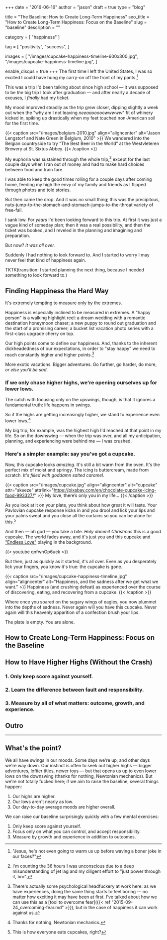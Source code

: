 +++
date = "2016-06-16"
author = "jason"
draft = true
type = "blog"

title = "The Baseline: How to Create Long-Term Happiness"
seo_title = "How to Create Long-Term Happiness: Focus on the Baseline"
slug = "baseline"
description = ""

category = [
    "happiness"
]

tag = [
    "positivity",
    "success",
]

images = [
    "/images/cupcake-happiness-timeline-600x300.jpg",
    "/images/cupcake-happiness-timeline.jpg",
]

enable_disqus = true
+++
The first time I left the United States, I was so excited I could have hung my carry-on off the front of my pants.[^lowbrow]

[^lowbrow]:
    "Jesus, he's not even going to warm us up before waving a boner joke in our faces?"

This was a trip I'd been talking about since high school — it was supposed to be _the_ big trip I took after graduation — and after nearly a decade of excuses, I _finally_ had my ticket.

My mood improved steadily as the trip grew closer, dipping slightly a week out when the "why am I not leaving _neeaaooooowwwww_" fit of whinery kicked in, spiking up drastically when my feet touched non-American soil for the first time.

{{< caption src="/images/belgium-2010.jpg"
            align="aligncenter"
            alt="Jason Lengstorf and Nate Green in Belgium, 2010" >}}
    We wandered into the Belgian countryside to try “The Best Beer in the World” at the Westvleteren Brewery at St. Sixtus Abbey.
{{< /caption >}}

My euphoria was sustained through the whole trip,[^jet-lag] except for the last couple days when I ran out of money and had to make hard choices between food and train fare.

[^jet-lag]:
    I'm counting the 36 hours I was unconscious due to a deep misunderstanding of jet lag and my diligent effort to "just power through it, bro".

I was able to keep the good times rolling for a couple days after coming home, feeding my high the envy of my family and friends as I flipped through photos and told stories.

But then came the drop. And it was no small thing; this was the precipitous, nuts-jump-to-the-stomach-and-stomach-jumps-to-the-throat variety of free-fall.

I sank low. For _years_ I'd been looking forward to this trip. At first it was just a vague kind of someday plan; then it was a real possibility, and then the ticket was booked, and I reveled in the planning and imagining and preparation.

But now? _It was all over._

Suddenly I had nothing to look forward to. And I started to worry I may never feel that kind of happiness again.

TKTK(transition: I started planning the next thing, because I needed something to look forward to.)

## Finding Happiness the Hard Way

It's extremely tempting to measure only by the extremes.

Happiness is especially inclined to be measured in extremes. A "happy person" is a walking highlight reel: a dream wedding with a romantic destination honeymoon chaser; a new puppy to round out graduation and the start of a promising career; a bucket list vacation photo series with a first-class upgrade cherry on top.

Our high points come to define our happiness. And, thanks to the inherent dickheadedness of our expectations, in order to "stay happy" we need to reach constantly higher and higher points.[^boring]

[^boring]:
    There's actually some psychological headfuckery at work here: as we have experiences, doing the same thing starts to feel boring — no matter how exciting it may have been at first. I've talked about how we can use this as a [tool to overcome fear]({{< ref "2015-09-24_overcoming-fear.md" >}}), but in the case of happiness it can work against us.

More exotic vacations. Bigger adventures. Go further, go harder, do more, _or else you'll be sad_.

### If we only chase higher highs, we're opening ourselves up for lower lows.

The catch with focusing only on the upswings, though, is that it ignores a fundamental truth: life happens in swings.

So if the highs are getting increasingly higher, we stand to experience even lower lows.[^newton]

[^newton]:
    Thanks for nothing, Newtonian mechanics.

My big trip, for example, was the highest high I'd reached at that point in my life. So on the downswing — when the trip was over, and all my anticipation, planning, and experiencing were behind me — I was crushed.

### Here's a simpler example: say you've got a cupcake.

Now, this cupcake looks _amazing_. It's still a bit warm from the oven. It's the perfect mix of moist and springy. The icing is buttercream, made from scratch. _It's filled with goddamn salted caramel._

{{< caption src="/images/cupcake.jpg"
            align="aligncenter"
            alt="cupcake"
            attr="skeeze"
            attrlink="https://pixabay.com/en/chocolate-cupcake-icing-food-993327/" >}}
    My love, there’s only you in my life...
{{< /caption >}}

As you look at it on your plate, you think about how great it will taste. Your Pavlovian cupcake response kicks in and you drool and lick your lips and your palms sweat and you close all the curtains so you can be alone for this.[^normal]

[^normal]:
    This is how everyone eats cupcakes, right?

And then — oh god — you take a bite. _Holy dammit Christmas_ this is a good cupcake. The world fades away, and it's just you and this cupcake and ["Endless Love"](https://youtu.be/qnfwnOp6uek) playing in the background.

{{< youtube qnfwnOp6uek >}}

But then, just as quickly as it started, it's all over. Even as you desperately lick your fingers, you know it's true: the cupcake is gone.

{{< caption src="/images/cupcake-happiness-timeline.jpg"
            align="aligncenter"
            alt="Happiness, and the sadness after we get what we want." >}}
    Happiness (and crushing defeat) as experienced over the course of discovering, eating, and recovering from a cupcake.
{{< /caption >}}

Where once you soared on the sugary wings of eagles, you now plummet into the depths of sadness. Never again will you have this cupcake. Never again will this heavenly apparition of a confection brush your lips.

The plate is empty. You are alone.

### 

## How to Create Long-Term Happiness: Focus on the Baseline
## How to Have Higher Highs (Without the Crash)
### 1. Only keep score against yourself.
### 2. Learn the difference between fault and responsibility.
### 3. Measure by all of what matters: outcome, growth, and experience.
## Outro

---

## What's the point?

We all have swings in our moods. Some days we're up, and other days we're way down. Our instinct is often to seek out higher highs — bigger adventures, loftier titles, newer toys — but that opens us up to even lower lows on the downswing (thanks for nothing, Newtonian mechanics). But we're not totally fucked here; if we aim to raise the baseline, several things happen:

1. Our highs are higher.
2. Our lows aren't nearly as low.
3. Our day-to-day average moods are higher overall.

We can raise our baseline surprisingly quickly with a few mental exercises:

1. Only keep score against yourself.
2. Focus only on what you can control, and accept responsibility.
3. Measure by growth and experience in addition to outcomes.

